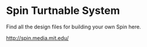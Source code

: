 # Spin Turtnable System

Find all the design files for building your own Spin here.

http://spin.media.mit.edu/

